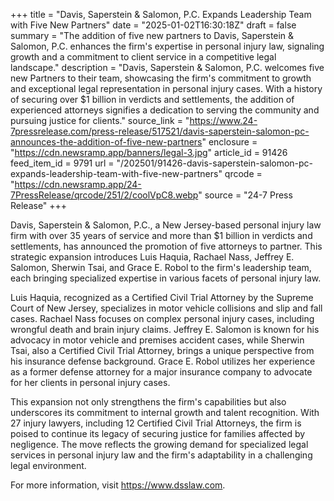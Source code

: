 +++
title = "Davis, Saperstein & Salomon, P.C. Expands Leadership Team with Five New Partners"
date = "2025-01-02T16:30:18Z"
draft = false
summary = "The addition of five new partners to Davis, Saperstein & Salomon, P.C. enhances the firm's expertise in personal injury law, signaling growth and a commitment to client service in a competitive legal landscape."
description = "Davis, Saperstein & Salomon, P.C. welcomes five new Partners to their team, showcasing the firm's commitment to growth and exceptional legal representation in personal injury cases. With a history of securing over $1 billion in verdicts and settlements, the addition of experienced attorneys signifies a dedication to serving the community and pursuing justice for clients."
source_link = "https://www.24-7pressrelease.com/press-release/517521/davis-saperstein-salomon-pc-announces-the-addition-of-five-new-partners"
enclosure = "https://cdn.newsramp.app/banners/legal-3.jpg"
article_id = 91426
feed_item_id = 9791
url = "/202501/91426-davis-saperstein-salomon-pc-expands-leadership-team-with-five-new-partners"
qrcode = "https://cdn.newsramp.app/24-7PressRelease/qrcode/251/2/coolVpC8.webp"
source = "24-7 Press Release"
+++

<p>Davis, Saperstein & Salomon, P.C., a New Jersey-based personal injury law firm with over 35 years of service and more than $1 billion in verdicts and settlements, has announced the promotion of five attorneys to partner. This strategic expansion introduces Luis Haquia, Rachael Nass, Jeffrey E. Salomon, Sherwin Tsai, and Grace E. Robol to the firm's leadership team, each bringing specialized expertise in various facets of personal injury law.</p><p>Luis Haquia, recognized as a Certified Civil Trial Attorney by the Supreme Court of New Jersey, specializes in motor vehicle collisions and slip and fall cases. Rachael Nass focuses on complex personal injury cases, including wrongful death and brain injury claims. Jeffrey E. Salomon is known for his advocacy in motor vehicle and premises accident cases, while Sherwin Tsai, also a Certified Civil Trial Attorney, brings a unique perspective from his insurance defense background. Grace E. Robol utilizes her experience as a former defense attorney for a major insurance company to advocate for her clients in personal injury cases.</p><p>This expansion not only strengthens the firm's capabilities but also underscores its commitment to internal growth and talent recognition. With 27 injury lawyers, including 12 Certified Civil Trial Attorneys, the firm is poised to continue its legacy of securing justice for families affected by negligence. The move reflects the growing demand for specialized legal services in personal injury law and the firm's adaptability in a challenging legal environment.</p><p>For more information, visit <a href='https://www.dsslaw.com' rel='nofollow' target='_blank'>https://www.dsslaw.com</a>.</p>